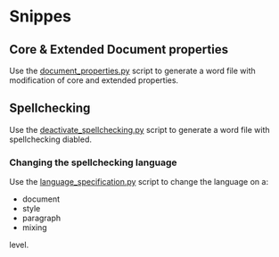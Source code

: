 # Snippes

## Core & Extended Document properties

Use the [document_properties.py](document_properties.py) script to generate a word file with modification of core and extended properties.

## Spellchecking

Use the [deactivate_spellchecking.py](deactivate_spellchecking.py) script to generate a word file with spellchecking diabled.

### Changing the spellchecking language

Use the [language_specification.py](language_specification.py) script to change the language on a:

+ document
+ style
+ paragraph
+ mixing

level.
